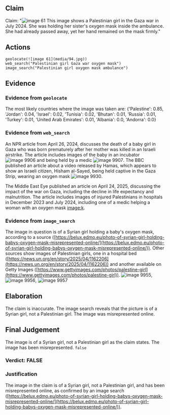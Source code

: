 ## Claim
Claim: "![image 61](media/94.jpg) This image shows a Palestinian girl in the Gaza war in July 2024. She was holding her sister's oxygen mask inside the ambulance. She had already passed away, yet her hand remained on the mask firmly."

## Actions
```
geolocate(![image 61](media/94.jpg))
web_search("Palestinian girl Gaza war oxygen mask")
image_search("Palestinian girl oxygen mask ambulance")
```

## Evidence
### Evidence from `geolocate`
The most likely countries where the image was taken are: {'Palestine': 0.85, 'Jordan': 0.04, 'Israel': 0.02, 'Tunisia': 0.02, 'Bhutan': 0.01, 'Russia': 0.01, 'Turkey': 0.01, 'United Arab Emirates': 0.01, 'Albania': 0.0, 'Andorra': 0.0}

### Evidence from `web_search`
An NPR article from April 26, 2024, discusses the death of a baby girl in Gaza who was born prematurely after her mother was killed in an Israeli airstrike. The article includes images of the baby in an incubator ![image 9906](media/2025-08-30_01-18-1756516689-600023.jpg) and being held by a medic ![image 9907](media/2025-08-30_01-18-1756516692-489685.jpg). The BBC published an article about a video released by Hamas, which appears to show an Israeli citizen, Hisham al-Sayed, being held captive in the Gaza Strip, wearing an oxygen mask ![image 9930](media/2025-08-30_01-18-1756516713-845691.jpg).

The Middle East Eye published an article on April 24, 2025, discussing the impact of the war on Gaza, including the decline in life expectancy and malnutrition. The article includes images of injured Palestinians in hospitals in December 2023 and July 2024, including one of a medic helping a woman with an oxygen mask <image:k>.


### Evidence from `image_search`
The image in question is of a Syrian girl holding a baby's oxygen mask, according to a source ([https://belux.edmo.eu/photo-of-syrian-girl-holding-babys-oxygen-mask-misrepresented-online/](https://belux.edmo.eu/photo-of-syrian-girl-holding-babys-oxygen-mask-misrepresented-online/)). Other sources show images of Palestinian girls, one in a hospital bed ([https://news.un.org/en/story/2025/04/1162206](https://news.un.org/en/story/2025/04/1162206)) and another available on Getty Images ([https://www.gettyimages.com/photos/palestine-girl](https://www.gettyimages.com/photos/palestine-girl)). ![image 9955](media/2025-08-30_01-19-1756516755-130217.jpg), ![image 9956](media/2025-08-30_01-19-1756516755-260727.jpg), ![image 9957](media/2025-08-30_01-19-1756516755-561236.jpg)


## Elaboration
The claim is inaccurate. The image search reveals that the picture is of a Syrian girl, not a Palestinian girl. The image was misrepresented online.


## Final Judgement
The image is of a Syrian girl, not a Palestinian girl as the claim states. The image has been misrepresented. `false`

### Verdict: FALSE

### Justification
The image in the claim is of a Syrian girl, not a Palestinian girl, and has been misrepresented online, as confirmed by an image search ([https://belux.edmo.eu/photo-of-syrian-girl-holding-babys-oxygen-mask-misrepresented-online/](https://belux.edmo.eu/photo-of-syrian-girl-holding-babys-oxygen-mask-misrepresented-online/)).
